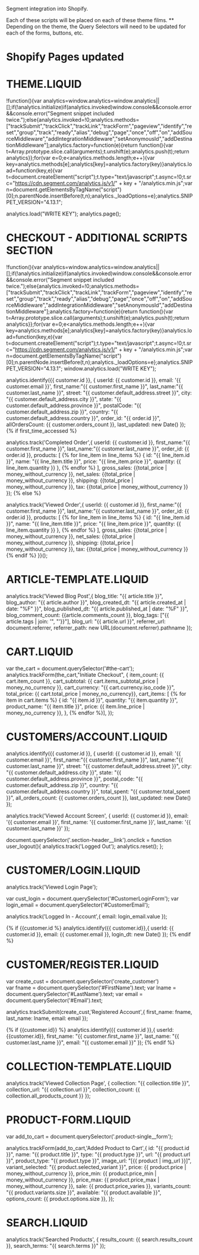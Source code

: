 Segment integration into Shopify. 

Each of these scripts will be placed on each of these theme films. ** Depending on the theme, the Query Selectors will need to be updated for each of the forms, buttons, etc.

# Shopify Pages updated


# THEME.LIQUID
!function(){var analytics=window.analytics=window.analytics||[];if(!analytics.initialize)if(analytics.invoked)window.console&&console.error&&console.error("Segment snippet included twice.");else{analytics.invoked=!0;analytics.methods=["trackSubmit","trackClick","trackLink","trackForm","pageview","identify","reset","group","track","ready","alias","debug","page","once","off","on","addSourceMiddleware","addIntegrationMiddleware","setAnonymousId","addDestinationMiddleware"];analytics.factory=function(e){return function(){var t=Array.prototype.slice.call(arguments);t.unshift(e);analytics.push(t);return analytics}};for(var e=0;e<analytics.methods.length;e++){var key=analytics.methods[e];analytics[key]=analytics.factory(key)}analytics.load=function(key,e){var t=document.createElement("script");t.type="text/javascript";t.async=!0;t.src="https://cdn.segment.com/analytics.js/v1/" + key + "/analytics.min.js";var n=document.getElementsByTagName("script")[0];n.parentNode.insertBefore(t,n);analytics._loadOptions=e};analytics.SNIPPET_VERSION="4.13.1";

analytics.load("WRITE KEY");
analytics.page();


# CHECKOUT - ADDITIONAL SCRIPTS SECTION

!function(){var analytics=window.analytics=window.analytics||[];if(!analytics.initialize)if(analytics.invoked)window.console&&console.error&&console.error("Segment snippet included twice.");else{analytics.invoked=!0;analytics.methods=["trackSubmit","trackClick","trackLink","trackForm","pageview","identify","reset","group","track","ready","alias","debug","page","once","off","on","addSourceMiddleware","addIntegrationMiddleware","setAnonymousId","addDestinationMiddleware"];analytics.factory=function(e){return function(){var t=Array.prototype.slice.call(arguments);t.unshift(e);analytics.push(t);return analytics}};for(var e=0;e<analytics.methods.length;e++){var key=analytics.methods[e];analytics[key]=analytics.factory(key)}analytics.load=function(key,e){var t=document.createElement("script");t.type="text/javascript";t.async=!0;t.src="https://cdn.segment.com/analytics.js/v1/" + key + "/analytics.min.js";var n=document.getElementsByTagName("script")[0];n.parentNode.insertBefore(t,n);analytics._loadOptions=e};analytics.SNIPPET_VERSION="4.13.1";
	window.analytics.load("WRITE KEY");

analytics.identify({{ customer.id }}, {
	userId: {{ customer.id }},
	email: '{{ customer.email }}',
	first_name:"{{ customer.first_name }}",
	last_name:"{{ customer.last_name }}",
	street: "{{ customer.default_address.street }}",
	city: "{{ customer.default_address.city }}",
	state: "{{ customer.default_address.province }}",
	postalCode: "{{ customer.default_address.zip }}",
	country: "{{ customer.default_address.country }}",
	order_id: "{{ order.id }}",
	allOrdersCount: {{ customer.orders_count }},
	last_updated: new Date()
	});
	{% if first_time_accessed %}

analytics.track('Completed Order',{
	userId: {{ customer.id }},
	first_name:"{{ customer.first_name }}",
	last_name:"{{ customer.last_name }}",
	order_id: {{ order.id }},
	products: [
		{% for line_item in line_items %}
		    {
		      id: "{{ line_item.id }}",
		      name: "{{ line_item.title }}",
		      price: "{{ line_item.price }}",
		      quantity: {{ line_item.quantity }}
		    },
		    {% endfor %} ],
	gross_sales: {{total_price | money_without_currency }},
	net_sales: {{total_price | money_without_currency }},
	shipping: {{total_price | money_without_currency }},
	tax: {{total_price | money_without_currency }}
	});
	{% else %}

analytics.track('Viewed Order',{
	userId: {{ customer.id }},
	first_name:"{{ customer.first_name }}",
	last_name:"{{ customer.last_name }}",
	order_id: {{ order.id }},
	products: [
		{% for line_item in line_items %}
		    {
		      id: "{{ line_item.id }}",
		      name: "{{ line_item.title }}",
		      price: "{{ line_item.price }}",
		      quantity: {{ line_item.quantity }}
		    },
		    {% endfor %} ],
	gross_sales: {{total_price | money_without_currency }},
	net_sales: {{total_price | money_without_currency }},
	shipping: {{total_price | money_without_currency }},
	tax: {{total_price | money_without_currency }}
	{% endif %}
}}();

	
	

# ARTICLE-TEMPLATE.LIQUID
analytics.track('Viewed Blog Post',{
    blog_title: "{{ article.title }}",
    blog_author: "{{ article.author }}",
    blog_created_dt: "{{ article.created_at | date: "%F" }}",
	  blog_published_dt: "{{ article.published_at | date: "%F" }}",
    blog_comment_count: {{article.comments_count }},
    blog_tags: ["{{ article.tags | join: '", "'}}"],
    blog_url: "{{ article.url }}",
    referrer_url: document.referrer,
    referrer_path: new URL(document.referrer).pathname
    });


# CART.LIQUID
var the_cart = document.querySelector('#the-cart');
analytics.trackForm(the_cart,"Initiate Checkout", {
	    item_count: {{ cart.item_count }},
	    cart_subtotal: {{ cart.items_subtotal_price | money_no_currency }},
	    cart_currency: "{{ cart.currency.iso_code }}",
	    total_price: {{ cart.total_price | money_no_currency}},
	    cart_items: [
	        {% for item in cart.items %}
	        {
	        id: "{{ item.id }}",
	        quantity: "{{ item.quantity }}",
	        product_name: "{{ item.title }}",
	        price: {{ item.line_price | money_no_currency }},
	        },
	    {% endfor %}],
	    });


# CUSTOMERS/ACCOUNT.LIQUID

analytics.identify({{ customer.id }}, {
	userId: {{ customer.id }},
	email: '{{ customer.email }}',
	first_name:"{{ customer.first_name }}",
	last_name:"{{ customer.last_name }}",
	street: "{{ customer.default_address.street }}",
	city: "{{ customer.default_address.city }}",
	state: "{{ customer.default_address.province }}",
	postal_code: "{{ customer.default_address.zip }}",
	country: "{{ customer.default_address.country }}",
	total_spent: "{{ customer.total_spent }}",
	all_orders_count: {{ customer.orders_count }},
	last_updated: new Date()
});
  
analytics.track('Viewed Account Screen', {
	userId: {{ customer.id }},
      	email: '{{ customer.email }}',
      	first_name: '{{ customer.first_name }}',
      	last_name: '{{ customer.last_name }}'
   	});
    
document.querySelector('.section-header__link').onclick = function user_logout(){
	analytics.track('Logged Out');
      	analytics.reset();
};


# CUSTOMER/LOGIN.LIQUID
analytics.track('Viewed Login Page');
          
var cust_login = document.querySelector('#CustomerLoginForm');
var login_email = document.querySelector('#CustomerEmail');

analytics.track('Logged In - Account',{
	email: login_email.value
	});

{% if {{customer.id  %}
analytics.identify({{ customer.id}},{
	userId: {{ customer.id }},
        email: {{ customer.email }},
        login_dt: new Date()
});
{% endif %}


# CUSTOMER/REGISTER.LIQUID
var create_cust = document.querySelector('create_customer')  
var fname = document.querySelector('#FirstName').text;
var lname = document.querySelector('#LastName').text;
var email = document.querySelector('#Email').text;          
              
analytics.trackSubmit(create_cust,'Registered Account',{
	first_name: fname,
	last_name: lname,
	email: email
	});
       
{% if {{customer.id}} %}
analytics.identify({{ customer.id }},{
	userId: {{customer.id}},
	first_name: "{{ customer.first_name }}",
	last_name: "{{ customer.last_name }}",
	email: "{{ customer.email }}"
});
{% endif %}


# COLLECTION-TEMPLATE.LIQUID
  	
analytics.track('Viewed Collection Page', {
	collection: "{{ collection.title }}",
	collection_url: "{{ collection.url }}",
	collection_count: {{ collection.all_products_count }}
	});

# PRODUCT-FORM.LIQUID

var add_to_cart = document.querySelector('.product-single__form');

analytics.trackForm(add_to_cart,'Added Product to Cart',{
		id: "{{ product.id }}",
		name: "{{ product.title }}",
		type: "{{ product.type }}",
		url: "{{ product.url }}",
		product_type: "{{ product.type }}",
		image_url: "[{{ product | img_url }}]",
		variant_selected: "{{ product.selected_variant }}",
		price: {{ product.price | money_without_currency }},
		price_min: {{ product.price_min | money_without_currency  }},
		price_max: {{ product.price_max | money_without_currency  }},
		sale: {{ product.price_varies }},
		variants_count: "{{ product.variants.size }}",
		available: "{{ product.available }}",
		options_count: {{ product.options.size }},
	    });


# SEARCH.LIQUID

analytics.track('Searched Products', {
	results_count: {{ search.results_count }},
	search_terms: "{{ search.terms }}"
        });

